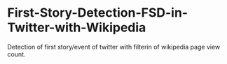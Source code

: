 # First-Story-Detection-FSD-in-Twitter-with-Wikipedia
Detection of first story/event of twitter with filterin of wikipedia page view count.
